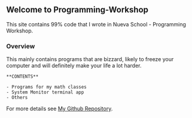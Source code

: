 ## Welcome to Programming-Workshop

This site contains 99% code that I wrote in Nueva School - Programming Workshop. 

### Overview

This mainly contains programs that are bizzard, likely to freeze your computer and will definitely make your life a lot harder. 

```
**CONTENTS**

- Programs for my math classes
- System Monitor terminal app
- Others

```

For more details see [My Github Repository](https://github.com/S-Stefan-S/Programming-Workshop).

<!-- **Bold** and _Italic_ and `Code` text -->

<!-- [Link](url) and ![Image](src) -->

<!-- ### Jekyll Themes

Your Pages site will use the layout and styles from the Jekyll theme you have selected in your [repository settings](https://github.com/S-Stefan-S/Programming-Workshop/settings). The name of this theme is saved in the Jekyll `_config.yml` configuration file.

### Support or Contact

Having trouble with Pages? Check out our [documentation](https://help.github.com/categories/github-pages-basics/) or [contact support](https://github.com/contact) and we’ll help you sort it out. -->

